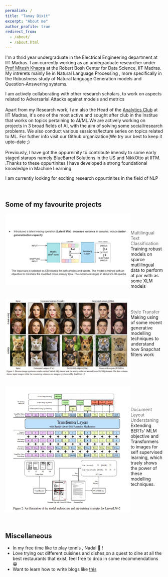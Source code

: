 ```yaml
---
permalink: /
title: "Tanay Dixit"
excerpt: "About me"
author_profile: true
redirect_from: 
  - /about/
  - /about.html
---
```


I'm a thrid year undergraduate in the Electrical Engineering department at IIT Madras. I am currently working as an undegraduate researcher under [Prof Mitesh Khapra](https://www.cse.iitm.ac.in/~miteshk/) at the Robert Bosh Center for Data Science, IIT Madras. My intrerets mainly lie in Natural Language Processing , more specifically in the Robustness study of Natural language Generation models and Question-Answering systems.<br>

I am actively collaborating with other research scholars, to work on aspects related to Adversarial Attacks against models and metrics <br><br>
Apart from my Research work, I am also the Head of the [Analytics Club](https://github.com/analytics-club-iitm) at IIT Madras, it's one of the most active and sought after club in the Institue that works on topics pertaining to AI/ML.We are actively working on projects in 3 broad fields of AI, with the aim of solving some social/research problems. We also conduct various sessions/lecture series on topics related to ML. For futher info visit our Github organization(We try our best to keep it upto-date ;) <br> <br> Previously, I have got the oppurninity to contribute imensly to some early staged starups namely BlueBarrel Solutions in the US and NikkOtto at IITM. <!--I have interned at [Subex AI labs](https://www.subex.com/ai-labs/) where I got a chance to work on some SoTA Document text extraction models -->.Thanks to these oppurtinites I have developed a strong foundational knowledge in Machine Learning. <br>

I am currently looking for exciting research oppurtinites in the field of NLP <br><br><br>
## Some of my favourite projects
<p>
  <a href="https://github.com/vasudevgupta7/Bridgei2i-Winning-Solutions" title="Redirect to homepage">
    <img align="left" src="images/text_stuff.jpg" width="400px"/>
  </a>
</p>
<br><br> <br>
<span align ='center' style="color:DimGray">Multilingual Text Classification </span> <br>
 Training robust models on sparce mutlilingual data to perform at par with as some XLM models

<br clear="left"/>
<br> 
<p>
  <a href="https://github.com/analytics-club-iitm/MiniProject-Style-Transfer" title="Redirect to homepage">
    <img align="left" src="images/starganv2.jpg" width="400px"/>
  </a>
</p>
<br><br>
<span align ='center' style="color:DimGray" >Style Transfer </span><br> Making using of some recent generative modelling techniques to understand how Snapchat filters work

<br clear="left"/>
<br>
<p>
  <a href="https://github.com/tanay2001/Subex-Hackathon" title="Redirect to homepage">
    <img align="left" src="images/layoutlm.jpg" width="400px" height ="400px"/>
  </a>
</p>
<br><br> <br>
<p >
<span align ='center' style="color:DimGray">Document Layout Understaning </span> <br> 
Extending BERTs' MLM objective and Transformers to images for self supervised learning, which truely shows the power of these modelling techniques.
</p>

<br clear="left"/>
<br><br>


## Miscellaneous
- In my free time like to play tennis , Nadal 🐐 !
- Love trying out different cuisines and dishes,on a quest to dine at all the best restaurants that exist, feel free to drop in some recommendations 😁
- Want to learn how to write blogs like [this](https://lilianweng.github.io/lil-log/)
